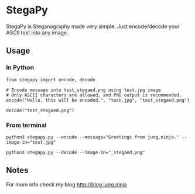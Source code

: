 # StegaPy
StegaPy is Steganography made very simple. Just encode/decode your ASCII text into any image.

## Usage

### In Python

```
from stegapy import encode, decode

# Encode message into test_stegaed.png using test.jpg image
# Only ASCII characters are allowed, and PNG output is recommended.
encode("Hello, this will be encoded.", "test.jpg", "test_stegaed.png")

decode("test_stegaed.png")

```

### From terminal

```
python3 stegapy.py --encode --message="Greetings from jung.ninja." --image-in="test.jpg"

python3 stegapy.py --decode --image-in="_stegaed.png"
```

## Notes

For more info check my blog http://blog.jung.ninja
